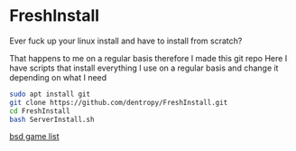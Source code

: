 # FreshInstall

Ever fuck up your linux install and have to install from scratch?

That happens to me on a regular basis therefore I made this git repo Here I have
scripts that install everything I use on a regular basis and change it depending
on what I need

``` bash
sudo apt install git
git clone https://github.com/dentropy/FreshInstall.git
cd FreshInstall
bash ServerInstall.sh
```

<a href ="http://packages.ubuntu.com/trusty/amd64/bsdgames/filelist">bsd game list</a>
